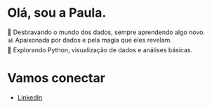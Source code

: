 # Olá, sou a Paula.

🌱 Desbravando o mundo dos dados, sempre aprendendo algo novo.  
📊 Apaixonada por dados e pela magia que eles revelam.  
🎯 Explorando Python, visualização de dados e análises básicas.





# Vamos conectar

- [LinkedIn](https://www.linkedin.com/in/paula-regina-rodrigues-oliveira/)
